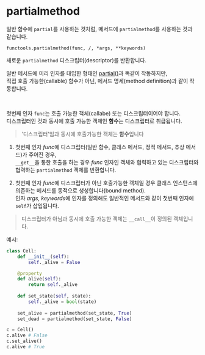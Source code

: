 # partialmethod

일반 함수에 `partial`를 사용하는 것처럼, 메서드에 `partialmethod`를 사용하는 것과 같습니다.

`functools.partialmethod(func, /, *args, **keywords)`

새로운 `partialmethod` 디스크립터(descriptor)를 반환합니다.

일반 메서드에 미리 인자를 대입한 형태인 [partial()](./partial.md)과 똑같이 작동하지만,<br>
직접 호출 가능한(callable) 함수가 아닌, 메서드 명세(method definition)과 같이 작동합니다.

<br>

첫번째 인자 `func`는 호출 가능한 객체(callabe) 또는 디스크립터이어야 합니다.<br>
디스크립터인 것과 동시에 호출 가능한 객체인 **함수**는 디스크립터로 취급됩니다.

> '디스크립터'임과 동시에 호출가능한 객체는 **함수**입니다

1. 첫번째 인자 *func*에 디스크립터(일반 함수, 클래스 메서드, 정적 메서드, 추상 메서드)가 주어진 경우,<br>
`__get__`을 통한 호출을 하는 경우 *func* 인자인 객체와 협력하고 있는 디스크립터와 협력하는 `partialmethod` 객체를 반환합니다.

2. 첫번째 인자 *func*에 디스크립터가 아닌 호출가능한 객체일 경우 클래스 인스턴스에 의존하는 메서드를 동적으로 생성합니다(bound method).<br>
인자 *args*, *keywords*에 인자를 정의해도 일반적인 메서드와 같이 첫번째 인자에 `self`가 삽입됩니다.

> 디스크립터가 아님과 동시에 호출 가능한 객체는 `__call__`이 정의된 객체입니다.

예시:

```python
class Cell:
    def __init__(self):
        self._alive = False

    @property
    def alive(self):
        return self._alive
    
    def set_state(self, state):
        self._alive = bool(state)
    
    set_alive = partialmethod(set_state, True)
    set_dead = partialmethod(set_state, False)

c = Cell()
c.alive # False
c.set_alive()
c.alive # True
```
